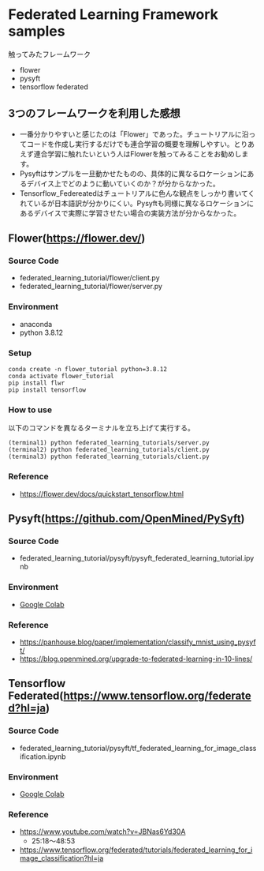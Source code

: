 # Federated Learning Framework samples
触ってみたフレームワーク  
- flower
- pysyft
- tensorflow federated

## 3つのフレームワークを利用した感想
- 一番分かりやすいと感じたのは「Flower」であった。チュートリアルに沿ってコードを作成し実行するだけでも連合学習の概要を理解しやすい。とりあえず連合学習に触れたいという人はFlowerを触ってみることをお勧めします。
- Pysyftはサンプルを一旦動かせたものの、具体的に異なるロケーションにあるデバイス上でどのように動いていくのか？が分からなかった。
- Tensorflow_Federeatedはチュートリアルに色んな観点をしっかり書いてくれているが日本語訳が分かりにくい。Pysyftも同様に異なるロケーションにあるデバイスで実際に学習させたい場合の実装方法が分からなかった。

## Flower(https://flower.dev/)
### Source Code
- federated_learning_tutorial/flower/client.py
- federated_learning_tutorial/flower/server.py  

### Environment
- anaconda
- python 3.8.12
### Setup

```
conda create -n flower_tutorial python=3.8.12
conda activate flower_tutorial
pip install flwr
pip install tensorflow
```

### How to use
以下のコマンドを異なるターミナルを立ち上げて実行する。  

```
(terminal1) python federated_learning_tutorials/server.py
(terminal2) python federated_learning_tutorials/client.py
(terminal3) python federated_learning_tutorials/client.py
```

### Reference
- https://flower.dev/docs/quickstart_tensorflow.html

## Pysyft(https://github.com/OpenMined/PySyft)
### Source Code
- federated_learning_tutorial/pysyft/pysyft_federated_learning_tutorial.ipynb

### Environment
- [Google Colab](https://colab.research.google.com/notebooks/welcome.ipynb)
### Reference
- https://panhouse.blog/paper/implementation/classify_mnist_using_pysyft/
- https://blog.openmined.org/upgrade-to-federated-learning-in-10-lines/

## Tensorflow Federated(https://www.tensorflow.org/federated?hl=ja)
### Source Code
- federated_learning_tutorial/pysyft/tf_federated_learning_for_image_classification.ipynb
### Environment
- [Google Colab](https://colab.research.google.com/notebooks/welcome.ipynb)
### Reference
- https://www.youtube.com/watch?v=JBNas6Yd30A
    - 25:18～48:53
- https://www.tensorflow.org/federated/tutorials/federated_learning_for_image_classification?hl=ja
